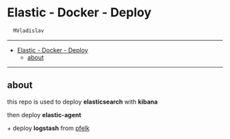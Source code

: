 # Elastic - Docker - Deploy

```sh
  MVladislav
```

---

- [Elastic - Docker - Deploy](#elastic---docker---deploy)
  - [about](#about)

---

## about

this repo is used to deploy **elasticsearch** with **kibana**

then deploy **elastic-agent**

\+ deploy **logstash** from [pfelk](https://github.com/pfelk/pfelk)

